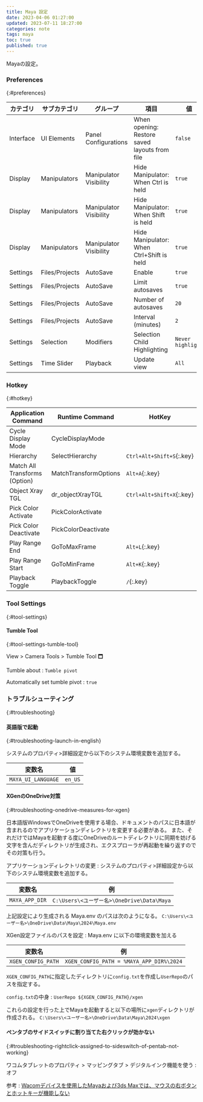 ```yaml
---
title: Maya 設定
date: 2023-04-06 01:27:00
updated: 2023-07-11 18:27:00
categories: note
tags: maya
toc: true
published: true
---
```

Mayaの設定。

### Preferences
{:#preferences}

| カテゴリ  | サブカテゴリ   | グループ               | 項目                                          | 値                |
| --------- | -------------- | ---------------------- | --------------------------------------------- | ----------------- |
| Interface | UI Elements    | Panel Configurations   | When opening: Restore saved layouts from file | `false`           |
| Display   | Manipulators   | Manipulator Visibility | Hide Manipulator: When Ctrl is held           | `true`            |
| Display   | Manipulators   | Manipulator Visibility | Hide Manipulator: When Shift is held          | `true`            |
| Display   | Manipulators   | Manipulator Visibility | Hide Manipulator: When Ctrl+Shift is held     | `true`            |
| Settings  | Files/Projects | AutoSave               | Enable                                        | `true`            |
| Settings  | Files/Projects | AutoSave               | Limit autosaves                               | `true`            |
| Settings  | Files/Projects | AutoSave               | Number of autosaves                           | `20`              |
| Settings  | Files/Projects | AutoSave               | Interval (minutes)                            | `2`               |
| Settings  | Selection      | Modifiers              | Selection Child Highlighting                  | `Never highlight` |
| Settings  | Time Slider    | Playback               | Update view                                   | `All`             |

### Hotkey
{:#hotkey}

| Application Command           | Runtime Command       | HotKey                    |
| ----------------------------- | --------------------- | ------------------------- |
| Cycle Display Mode            | CycleDisplayMode      |                           |
| Hierarchy                     | SelectHierarchy       | `Ctrl+Alt+Shift+S`{:.key} |
| Match All Transforms (Option) | MatchTransformOptions | `Alt+A`{:.key}            |
| Object Xray TGL               | dr_objectXrayTGL      | `Ctrl+Alt+Shift+X`{:.key} |
| Pick Color Activate           | PickColorActivate     |                           |
| Pick Color Deactivate         | PickColorDeactivate   |                           |
| Play Range End                | GoToMaxFrame          | `Alt+L`{:.key}            |
| Play Range Start              | GoToMinFrame          | `Alt+K`{:.key}            |
| Playback Toggle               | PlaybackToggle        | `/`{:.key}                |

### Tool Settings
{:#tool-settings}

#### Tumble Tool
{:#tool-settings-tumble-tool}

View > Camera Tools > Tumble Tool 🗖

Tumble about
: `Tumble pivot`

Automatically set tumble pivot
: `true`

### トラブルシューティング
{:#troubleshooting}

#### 英語版で起動
{:#troubleshooting-launch-in-english}

システムのプロパティ>詳細設定から以下のシステム環境変数を追加する。

| 変数名             | 値      |
| ------------------ | ------- |
| `MAYA_UI_LANGUAGE` | `en_US` |

#### XGenのOneDrive対策
{:#troubleshooting-onedrive-measures-for-xgen}

日本語版WindowsでOneDriveを使用する場合、ドキュメントのパスに日本語が含まれるのでアプリケーションディレクトリを変更する必要がある。
また、それだけではMayaを起動する度にOneDriveのルートディレクトリに同期を妨げる文字を含んだディレクトリが生成され、エクスプローラが再起動を繰り返すのでその対策も行う。

アプリケーションディレクトリの変更
: システムのプロパティ>詳細設定から以下のシステム環境変数を追加する。

  | 変数名         | 例                                         |
  | -------------- | ------------------------------------------ |
  | `MAYA_APP_DIR` | `C:\Users\<ユーザー名>\OneDrive\Data\Maya` |

  上記設定により生成される Maya.env のパスは次のようになる。
  `C:\Users\<ユーザー名>\OneDrive\Data\Maya\2024\Maya.env`

XGen設定ファイルのパスを設定
: Maya.env に以下の環境変数を加える

  | 変数名             | 例                                       |
  | ------------------ | ---------------------------------------- |
  | `XGEN_CONFIG_PATH` | `XGEN_CONFIG_PATH = %MAYA_APP_DIR%\2024` |

  `XGEN_CONFIG_PATH`に指定したディレクトリに`config.txt`を作成し`UserRepo`のパスを指定する。

  `config.txt`の中身
  : ```
    UserRepo ${XGEN_CONFIG_PATH}/xgen
    ```

  これらの設定を行った上でMayaを起動すると以下の場所に`xgen`ディレクトリが作成される。
  `C:\Users\<ユーザー名>\OneDrive\Data\Maya\2024\xgen`

#### ペンタブのサイドスイッチに割り当てた右クリックが効かない
{:#troubleshooting-rightclick-assigned-to-sideswitch-of-pentab-not-working}

ワコムタブレットのプロパティ > マッピングタブ > デジタルインク機能を使う
: オフ

参考
: [Wacomデバイスを使用したMayaおよび3ds Maxでは、マウスの右ボタンとホットキーが機能しない](https://www.autodesk.co.jp/support/technical/article/caas/sfdcarticles/sfdcarticles/JPN/In-Maya-2020-and-2022-the-right-mouse-button-on-a-Ciniq-tablet-is-not-working.html)
